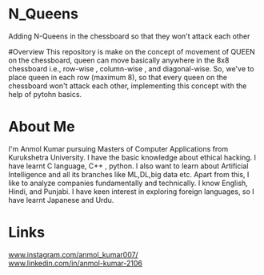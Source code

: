 # N_Queens
Adding N-Queens in the chessboard so that they won't attack each other

#Overview
This repository is make on the concept of movement of QUEEN on the chessboard, queen can move basically anywhere in the 8x8 chessboard i.e., row-wise , column-wise , and diagonal-wise. So, we've to place queen in each row (maximum 8), so that every queen on the chessboard won't attack each other, implementing this concept with the help of pytohn basics.

# About Me
I'm Anmol Kumar pursuing Masters of Computer Applications from Kurukshetra University. I have the basic knowledge about ethical hacking. I have learnt C language, C++ , python.
I also want to learn about Artificial Intelligence and all its branches like ML,DL,big data etc. Apart from this, I like to analyze companies fundamentally and technically. I know English, Hindi, and Punjabi. I have keen interest in exploring foreign languages, so I have learnt Japanese and Urdu.

# Links
www.instagram.com/anmol_kumar007/ <br/>
 www.linkedin.com/in/anmol-kumar-2106
